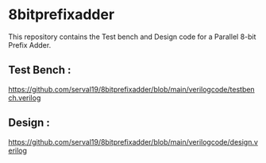 # 8bitprefixadder
This repository contains the Test bench and Design code for a Parallel 8-bit Prefix Adder.
## Test Bench : 
  https://github.com/serval19/8bitprefixadder/blob/main/verilogcode/testbench.verilog
## Design : 
  https://github.com/serval19/8bitprefixadder/blob/main/verilogcode/design.verilog

